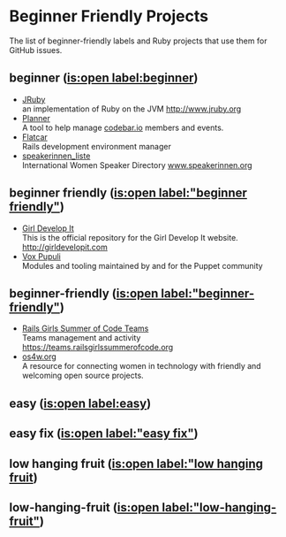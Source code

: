 # Beginner Friendly Projects

The list of beginner-friendly labels and Ruby projects that use them for GitHub issues.

## **beginner** ([is:open label:beginner](https://github.com/search?l=Ruby&q=is%3Aopen+label%3A%22beginner%22&type=Issues&utf8=%E2%9C%93))

* [JRuby](https://github.com/jruby/jruby/labels/beginner) <br> an implementation of Ruby on the JVM http://www.jruby.org
* [Planner](https://github.com/codebar/planner/labels/beginner) <br> A tool to help manage [codebar.io](https://codebar.io) members and events.
* [Flatcar](https://github.com/flatcar/flatcar/labels/beginner) <br> Rails development environment manager
* [speakerinnen_liste](https://github.com/rubymonsters/speakerinnen_liste/labels/beginner) <br> International Women Speaker Directory www.speakerinnen.org

## **beginner friendly** ([is:open label:"beginner friendly"](https://github.com/search?l=Ruby&q=is%3Aopen+label%3A%22beginner+friendly%22&type=Issues&utf8=%E2%9C%93))
* [Girl Develop It](https://github.com/girldevelopit/gdi-new-site/labels/Beginner%20Friendly) <br> This is the official repository for the Girl Develop It website. http://girldevelopit.com
* [Vox Pupuli](https://github.com/search?utf8=✓&q=org%3Avoxpupuli+is%3Aopen+label%3A"beginner+friendly"&type=Issues) <br> Modules and tooling maintained by and for the Puppet community


## **beginner-friendly** ([is:open label:"beginner-friendly"](https://github.com/search?l=Ruby&q=is%3Aopen+label%3A%22beginner-friendly%22&type=Issues&utf8=%E2%9C%93))
* [Rails Girls Summer of Code Teams](https://github.com/rails-girls-summer-of-code/rgsoc-teams/labels/beginner-friendly) <br> Teams management and activity https://teams.railsgirlssummerofcode.org
* [os4w.org](https://github.com/CoralineAda/opensourceforwomen.org/labels/beginner-friendly) <br> A resource for connecting women in technology with friendly and welcoming open source projects.

## **easy** ([is:open label:easy](https://github.com/search?l=Ruby&q=is%3Aopen+label%3A%22easy%22&type=Issues&utf8=%E2%9C%93))


## **easy fix** ([is:open label:"easy fix"](https://github.com/search?l=Ruby&q=is%3Aopen+label%3A%22easy+fix%22&type=Issues&utf8=%E2%9C%93))

## **low hanging fruit** ([is:open label:"low hanging fruit](https://github.com/search?l=Ruby&q=is%3Aopen+label%3A%22low+hanging+fruit%22&type=Issues&utf8=%E2%9C%93))

## **low-hanging-fruit** ([is:open label:"low-hanging-fruit"](https://github.com/search?l=Ruby&q=is%3Aopen+label%3A%22low-hanging-fruit%22&type=Issues&utf8=%E2%9C%93))
